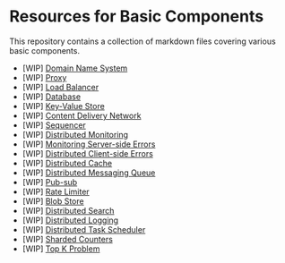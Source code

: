 # Resources for Basic Components

This repository contains a collection of markdown files covering various basic components.

- [WIP] [Domain Name System](domain_name_system.md)
- [WIP] [Proxy](proxy.md)
- [WIP] [Load Balancer](load_balancer.md)
- [WIP] [Database](database.md)
- [WIP] [Key-Value Store](key-value_store.md)
- [WIP] [Content Delivery Network](content_delivery_network.md)
- [WIP] [Sequencer](sequencer.md)
- [WIP] [Distributed Monitoring](distributed_monitoring.md)
- [WIP] [Monitoring Server-side Errors](monitoring_server-side_errors.md)
- [WIP] [Distributed Client-side Errors](distributed_client-side_errors.md)
- [WIP] [Distributed Cache](distributed_cache.md)
- [WIP] [Distributed Messaging Queue](distributed_messaging_queue.md)
- [WIP] [Pub-sub](pub-sub.md)
- [WIP] [Rate Limiter](rate_limiter.md)
- [WIP] [Blob Store](blob_store.md)
- [WIP] [Distributed Search](distributed_search.md)
- [WIP] [Distributed Logging](distributed_logging.md)
- [WIP] [Distributed Task Scheduler](distributed_task_scheduler.md)
- [WIP] [Sharded Counters](sharded_counters.md)
- [WIP] [Top K Problem](top_k_problem.md)

